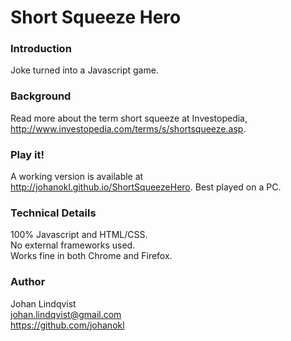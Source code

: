 # Short Squeeze Hero

### Introduction
Joke turned into a Javascript game.

### Background
Read more about the term short squeeze at Investopedia, http://www.investopedia.com/terms/s/shortsqueeze.asp.

### Play it!
A working version is available at http://johanokl.github.io/ShortSqueezeHero.
Best played on a PC.

### Technical Details
100% Javascript and HTML/CSS.  
No external frameworks used.  
Works fine in both Chrome and Firefox.

### Author
Johan Lindqvist  
johan.lindqvist@gmail.com  
https://github.com/johanokl
